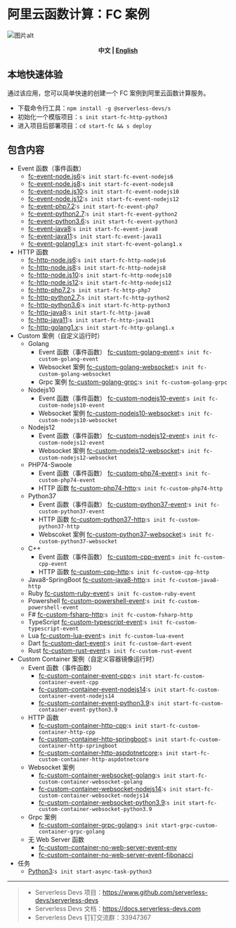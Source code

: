 # 阿里云函数计算：FC 案例

![图片alt](https://serverless-article-picture.oss-cn-hangzhou.aliyuncs.com/1638188206727_20211129121647053051.png)

<p align="center"><b> 中文 | <a href="./readme_en.md"> English </a>  </b></p>

## 本地快速体验

通过该应用，您可以简单快速的创建一个 FC 案例到阿里云函数计算服务。

- 下载命令行工具：`npm install -g @serverless-devs/s`
- 初始化一个模版项目：`s init start-fc-http-python3`
- 进入项目后部署项目：`cd start-fc && s deploy`

## 包含内容

- Event 函数（事件函数）
  - [fc-event-node.js6](event-function/fc-event-node.js6/src):`s init start-fc-event-nodejs6`
  - [fc-event-node.js8](event-function/fc-event-node.js8/src):`s init start-fc-event-nodejs8`
  - [fc-event-node.js10](event-function/fc-event-node.js10/src):`s init start-fc-event-nodejs10`
  - [fc-event-node.js12](event-function/fc-event-node.js12/src):`s init start-fc-event-nodejs12`
  - [fc-event-php7.2](event-function/fc-event-php7.2/src):`s init start-fc-event-php7`
  - [fc-event-python2.7](event-function/fc-event-python2.7/src):`s init start-fc-event-python2`
  - [fc-event-python3.6](event-function/fc-event-python3.6/src):`s init start-fc-event-python3`
  - [fc-event-java8](event-function/fc-event-java8/src):`s init start-fc-event-java8`
  - [fc-event-java11](event-function/fc-event-java11/src):`s init start-fc-event-java11`
  - [fc-event-golang1.x](event-function/fc-event-golang1.x/src):`s init start-fc-event-golang1.x`
- HTTP 函数
  - [fc-http-node.js6](http-function/fc-http-node.js6/src):`s init start-fc-http-nodejs6`
  - [fc-http-node.js8](http-function/fc-http-node.js8/src):`s init start-fc-http-nodejs8`
  - [fc-http-node.js10](http-function/fc-http-node.js10/src):`s init start-fc-http-nodejs10`
  - [fc-http-node.js12](http-function/fc-http-node.js12/src):`s init start-fc-http-nodejs12`
  - [fc-http-php7.2](http-function/fc-http-php7.2/src):`s init start-fc-http-php7`
  - [fc-http-python2.7](http-function/fc-http-python2.7/src):`s init start-fc-http-python2`
  - [fc-http-python3.6](http-function/fc-http-python3.6/src):`s init start-fc-http-python3`
  - [fc-http-java8](http-function/fc-http-java8/src):`s init start-fc-http-java8`
  - [fc-http-java11](http-function/fc-http-java11/src):`s init start-fc-http-java11`
  - [fc-http-golang1.x](http-function/fc-http-golang1.x/src):`s init start-fc-http-golang1.x`
- Custom 案例（自定义运行时）
  - Golang
    - Event 函数（事件函数） [fc-custom-golang-event](custom-function/golang/fc-custom-golang-event/src):`s init fc-custom-golang-event`
    - Websocket 案例 [fc-custom-golang-websocket](custom-function/golang/fc-custom-golang-websocket/src):`s init fc-custom-golang-websocket`
    - Grpc 案例 [fc-custom-golang-grpc](custom-function/golang/fc-custom-golang-grpc/src):`s init fc-custom-golang-grpc`
  - Nodejs10
    - Event 函数（事件函数） [fc-custom-nodejs10-event](custom-function/nodejs10/fc-custom-nodejs10-event/src):`s init fc-custom-nodejs10-event`
    - Websocket 案例 [fc-custom-nodejs10-websocket](custom-function/nodejs10/fc-custom-nodejs10-websocket/src):`s init fc-custom-nodejs10-websocket`
  - Nodejs12
    - Event 函数（事件函数） [fc-custom-nodejs12-event](custom-function/nodejs12/fc-custom-nodejs12-event/src):`s init fc-custom-nodejs12-event`
    - Websocket 案例 [fc-custom-nodejs12-websocket](custom-function/nodejs12/fc-custom-nodejs12-websocket/src):`s init fc-custom-nodejs12-websocket`
  - PHP74-Swoole
    - Event 函数（事件函数） [fc-custom-php74-event](custom-function/php74/fc-custom-php74-event/src):`s init fc-custom-php74-event`
    - HTTP 函数 [fc-custom-php74-http](custom-function/php74/fc-custom-php74-http/src):`s init fc-custom-php74-http`
  - Python37
    - Event 函数（事件函数） [fc-custom-python37-event](custom-function/python37/fc-custom-python37-event/src):`s init fc-custom-python37-event`
    - HTTP 函数 [fc-custom-python37-http](custom-function/python37/fc-custom-python37-http/src):`s init fc-custom-python37-http`
    - Webscoket 案例 [fc-custom-python37-websocket](custom-function/python37/fc-custom-python37-websocket/src):`s init fc-custom-python37-websocket`
  - C++
    - Event 函数（事件函数） [fc-custom-cpp-event](custom-function/cpp/fc-custom-cpp-event/src):`s init fc-custom-cpp-event`
    - HTTP 函数 [fc-custom-cpp-http](custom-function/cpp/fc-custom-cpp-http/src):`s init fc-custom-cpp-http`
  - Java8-SpringBoot [fc-custom-java8-http](custom-function/java8/fc-custom-java8-http/src):`s init fc-custom-java8-http`
  - Ruby [fc-custom-ruby-event](custom-function/ruby/fc-custom-ruby-event/src):`s init fc-custom-ruby-event`
  - Powershell [fc-custom-powershell-event](custom-function/powershell/fc-custom-powershell-event/src):`s init fc-custom-powershell-event`
  - F# [fc-custom-fsharp-http](custom-function/f#/fc-custom-fsharp-http/src):`s init fc-custom-fsharp-http`
  - TypeScript [fc-custom-typescript-event](custom-function/typescript/fc-custom-typescript-event/src):`s init fc-custom-typescript-event`
  - Lua [fc-custom-lua-event](custom-function/lua/fc-custom-lua-event/src):`s init fc-custom-lua-event`
  - Dart [fc-custom-dart-event](custom-function/dart/fc-custom-dart-event/src):`s init fc-custom-dart-event`
  - Rust [fc-custom-rust-event](custom-function/rust/fc-custom-rust-event/src):`s init fc-custom-rust-event`
- Custom Container 案例（自定义容器镜像运行时）
  - Event 函数（事件函数）
    - [fc-custom-container-event-cpp](custom-container-function/fc-custom-container-event-cpp/src):`s init start-fc-custom-container-event-cpp`
    - [fc-custom-container-event-nodejs14](custom-container-function/fc-custom-container-event-nodejs14/src):`s init start-fc-custom-container-event-nodejs14`
    - [fc-custom-container-event-python3.9](custom-container-function/fc-custom-container-event-python3.9/src):`s init start-fc-custom-container-event-python3.9`
  - HTTP 函数
    - [fc-custom-container-http-cpp](custom-container-function/fc-custom-container-http-cpp/src):`s init start-fc-custom-container-http-cpp`
    - [fc-custom-container-http-springboot](custom-container-function/fc-custom-container-http-springboot/src):`s init start-fc-custom-container-http-springboot`
    - [fc-custom-container-http-aspdotnetcore](custom-container-function/fc-custom-container-http-aspdotnetcore/src):`s init start-fc-custom-container-http-aspdotnetcore`
  - Websocket 案例
    - [fc-custom-container-websocket-golang](custom-container-function/fc-custom-container-websocket-golang/src):`s init start-fc-custom-container-websocket-golang`
    - [fc-custom-container-websocket-nodejs14](custom-container-function/fc-custom-container-websocket-nodejs14/src):`s init start-fc-custom-container-websocket-nodejs14`
    - [fc-custom-container-websocket-python3.9](custom-container-function/fc-custom-container-websocket-python3.9/src):`s init start-fc-custom-container-websocket-python3.9`
  - Grpc 案例
    - [fc-custom-container-grpc-golang](custom-container-function/fc-custom-container-grpc-golang/src):`s init start-grpc-custom-container-grpc-golang`
  - 无 Web Server 函数
    - [fc-custom-container-no-web-server-event-env](custom-container-function/fc-custom-container-no-web-server-event-env)
    - [fc-custom-container-no-web-server-event-fibonacci](custom-container-function/fc-custom-container-no-web-server-event-fibonacci)
- 任务
  - [Python3](async-task/python3/src):`s init start-async-task-python3`

---

> - Serverless Devs 项目：https://www.github.com/serverless-devs/serverless-devs
> - Serverless Devs 文档：https://docs.serverless-devs.com
> - Serverless Devs 钉钉交流群：33947367
